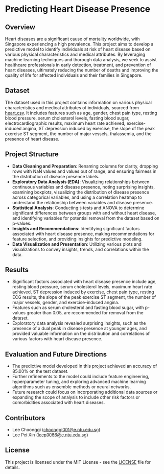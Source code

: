 # Predicting Heart Disease Presence

## Overview
Heart diseases are a significant cause of mortality worldwide, with Singapore experiencing a high prevalence. This project aims to develop a predictive model to identify individuals at risk of heart disease based on various physical characteristics and medical attributes. By leveraging machine learning techniques and thorough data analysis, we seek to assist healthcare professionals in early detection, treatment, and prevention of heart diseases, ultimately reducing the number of deaths and improving the quality of life for affected individuals and their families in Singapore.

## Dataset
The dataset used in this project contains information on various physical characteristics and medical attributes of individuals, sourced from [heart.csv](heart.csv). It includes features such as age, gender, chest pain type, resting blood pressure, serum cholesterol levels, fasting blood sugar, electrocardiographic results, maximum heart rate achieved, exercise-induced angina, ST depression induced by exercise, the slope of the peak exercise ST segment, the number of major vessels, thalassemia, and the presence of heart disease.

## Project Structure
- **Data Cleaning and Preparation**: Renaming columns for clarity, dropping rows with NaN values and values out of range, and ensuring fairness in the distribution of disease presence labels.
- **Exploratory Data Analysis (EDA)**: Visualizing relationships between continuous variables and disease presence, noting surprising insights, examining boxplots, visualizing the distribution of disease presence across categorical variables, and using a correlation heatmap to understand the relationship between variables and disease presence.
- **Statistical Analysis**: Conducting t-tests and ANOVA to determine significant differences between groups with and without heart disease, and identifying variables for potential removal from the dataset based on p-values.
- **Insights and Recommendations**: Identifying significant factors associated with heart disease presence, making recommendations for feature selection, and providing insights for predictive modeling.
- **Data Visualization and Presentation**: Utilizing various plots and visualizations to convey insights, trends, and correlations within the data.

## Results
- Significant factors associated with heart disease presence include age, resting blood pressure, serum cholesterol levels, maximum heart rate achieved, ST depression induced by exercise, chest pain type, resting ECG results, the slope of the peak exercise ST segment, the number of major vessels, gender, and exercise-induced angina.
- Features such as serum cholesterol and fasting blood sugar, with p-values greater than 0.05, are recommended for removal from the dataset.
- Exploratory data analysis revealed surprising insights, such as the presence of a dual peak in disease presence at younger ages, and provided valuable information on the distribution and correlations of various factors with heart disease presence.

## Evaluation and Future Directions
- The predictive model developed in this project achieved an accuracy of 85.00% on the test dataset.
- Further refinements to the model could include feature engineering, hyperparameter tuning, and exploring advanced machine learning algorithms such as ensemble methods or neural networks.
- Future research could focus on incorporating additional data sources or expanding the scope of analysis to include other risk factors or comorbidities associated with heart diseases.

## Contributors
- Lee Choonggi (choonggi001@e.ntu.edu.sg)
- Lee Pei Xin (leep0066@e.ntu.edu.sg)

## License
This project is licensed under the MIT License - see the [LICENSE](LICENSE) file for details.
